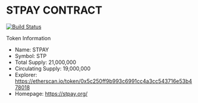 # STPAY CONTRACT

[![Build Status](https://travis-ci.com/travis-ci/travis-web.svg?branch=master)](https://github.com/stpay/contract)

Token Information

  - Name: STPAY
  - Symbol: STP
  - Total Supply: 21,000,000
  - Circulating Supply: 19,000,000
  - Explorer: https://etherscan.io/token/0x5c250ff9b993c6991cc4a3cc543716e53b478018
  - Homepage: https://stpay.org/
